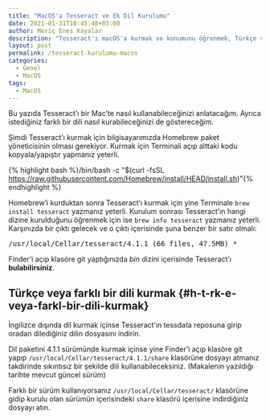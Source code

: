 ```yaml
---
title: "MacOS'a Tesseract ve Ek Dil Kurulumu"
date: 2021-01-31T16:45:48+03:00
author: Meriç Enes Kayalar
description: "Tesseract'ı macOS'a kurmak ve konumunu öğrenmek, Türkçe veya farklı bir ek dilin kurulumu"
layout: post
permalink: /tesseract-kurulumu-macos
categories:
  - Genel
  - MacOS
tags:
  - MacOS
---
```


Bu yazıda Tesseract&#8217;ı bir Mac&#8217;te nasıl kullanabileceğinizi anlatacağım. Ayrıca istediğiniz farklı bir dili nasıl kurabileceğinizi de göstereceğim.

Şimdi Tesseract&#8217;ı kurmak için bilgisayarımızda Homebrew paket yöneticisinin olması gerekiyor. Kurmak için Terminali açıp alttaki kodu kopyala/yapıştır yapmanız yeterli.

{% highlight bash %}/bin/bash -c "$(curl -fsSL https://raw.githubusercontent.com/Homebrew/install/HEAD/install.sh)"{% endhighlight %}

Homebrew&#8217;i kurduktan sonra Tesseract&#8217;ı kurmak için yine Terminale `brew install tesseract` yazmanız yeterli. Kurulum sonrası Tesseract&#8217;ın hangi dizine kurulduğunu öğrenmek için ise `brew info tesseract` yazmanız yeterli. Karşınızda bir çıktı gelecek ve o çıktı içerisinde şuna benzer bir satır olmalı:

<pre class="wp-block-code">/usr/local/Cellar/tesseract/4.1.1 (66 files, 47.5MB) *</pre>

Finder&#8217;i açıp klasöre git yaptığınızda _bin_ dizini içerisinde Tesseract&#8217;ı **bulabilirsiniz**.

## Türkçe veya farklı bir dili kurmak {#h-t-rk-e-veya-farkl-bir-dili-kurmak}

İngilizce dışında dil kurmak içinse Tesseract&#8217;ın tessdata reposuna girip oradan dilediğiniz dilin dosyasını indirin.

Dil paketini 4.1.1 sürümünde kurmak içinse yine Finder&#8217;i açıp klasöre git yapıp `/usr/local/Cellar/tesseract/4.1.1/share` klasörüne dosyayı atmanız takdirinde sıkıntısız bir şekilde dili kullanabileceksiniz. (Makalenin yazıldığı tarihte mevcut güncel sürüm)

Farklı bir sürüm kullanıyorsanız `/usr/local/Cellar/tesseract/` klasörüne gidip kurulu olan sürümün içerisindeki `share` klasörü içerisine indirdiğiniz dosyayı atın.
